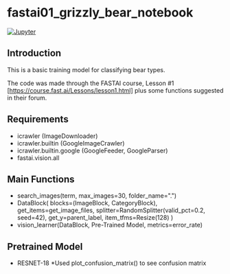 # fastai01_grizzly_bear_notebook

[![Jupyter](https://upload.wikimedia.org/wikipedia/commons/3/38/Jupyter_logo.svg)](https://jupyter.org/) 

## Introduction

This is a basic training model for classifying bear types. 

The code was made through the FASTAI course, Lesson #1 [https://course.fast.ai/Lessons/lesson1.html] plus some functions suggested in their forum. 

## Requirements

- icrawler (ImageDownloader)
- icrawler.builtin (GoogleImageCrawler)
- icrawler.builtin.google (GoogleFeeder, GoogleParser)
- fastai.vision.all

## Main Functions

- search_images(term, max_images=30, folder_name=".")
- DataBlock(
    blocks=(ImageBlock, CategoryBlock), 
    get_items=get_image_files, 
    splitter=RandomSplitter(valid_pct=0.2, seed=42),
    get_y=parent_label,
    item_tfms=Resize(128)
)
- vision_learner(DataBlock, Pre-Trained Model, metrics=error_rate)

## Pretrained Model

- RESNET-18
*Used plot_confusion_matrix() to see confusion matrix
